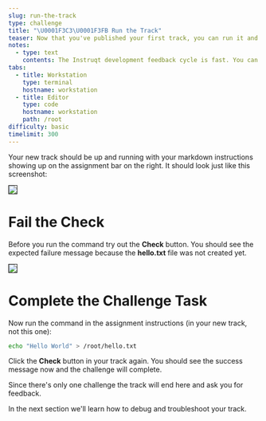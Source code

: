 ```yaml
---
slug: run-the-track
type: challenge
title: "\U0001F3C3\U0001F3FB Run the Track"
teaser: Now that you've published your first track, you can run it and test it out.
notes:
  - type: text
    contents: The Instruqt development feedback cycle is fast. You can push changes and test them almost immediately while you are building content.
tabs:
  - title: Workstation
    type: terminal
    hostname: workstation
  - title: Editor
    type: code
    hostname: workstation
    path: /root
difficulty: basic
timelimit: 300
---
```

<style type="text/css" rel="stylesheet">
hr.cyan { background-color: cyan; color: cyan; height: 2px; margin-bottom: -10px; }
h2.cyan { color: cyan; }
</style>Your new track should be up and running with your markdown instructions showing up on the assignment bar on the right. It should look just like this screenshot:

<img style="border: 1px solid;" src="https://github.com/instruqt/instruqt-training-assets/blob/master/track-images/create_a_file.png?raw=true"></img>

Fail the Check
==============

Before you run the command try out the **Check** button. You should see the expected failure message because the **hello.txt** file was not created yet.

<img style="border: 1px solid;" src="https://github.com/instruqt/instruqt-training-assets/blob/master/track-images/failed_attempt.png?raw=true"></img>

Complete the Challenge Task
===========================

Now run the command in the assignment instructions (in your new track, not this one):

```bash
echo "Hello World" > /root/hello.txt
```

Click the **Check** button in your track again. You should see the success message now and the challenge will complete.

Since there's only one challenge the track will end here and ask you for feedback.

In the next section we'll learn how to debug and troubleshoot your track.
